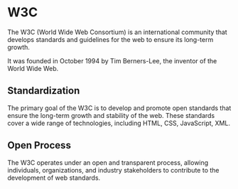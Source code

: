 # W3C

The W3C (World Wide Web Consortium) is an international community that develops standards and guidelines for the web to ensure its long-term growth.

It was founded in October 1994 by Tim Berners-Lee, the inventor of the World Wide Web.

## Standardization

The primary goal of the W3C is to develop and promote open standards that ensure the long-term growth and stability of the web.
These standards cover a wide range of technologies, including HTML, CSS, JavaScript, XML.

## Open Process

The W3C operates under an open and transparent process, allowing individuals, organizations, and industry stakeholders to contribute to the development of web standards.
